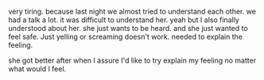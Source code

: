 very tiring. because last night we almost tried to understand each other.
we had a talk a lot.
it was difficult to understand her. yeah but I also finally understood about her.
she just wants to be heard. and she just wanted to feel safe. Just yelling or screaming doesn't work.
needed to explain the feeling.

she got better after when I assure I'd like to try explain my feeling no matter what would I feel.

